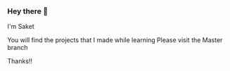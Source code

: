 ### Hey there 👋

I'm Saket 


You will find the projects that I made while learning
Please visit the Master branch

Thanks!!
